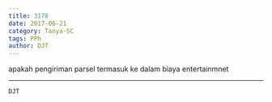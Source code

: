 ```yaml
---
title: 3178
date: 2017-06-21
category: Tanya-SC
tags: PPh
author: DJT
---
```


apakah pengiriman parsel termasuk ke dalam biaya entertainmnet

---



`DJT`
